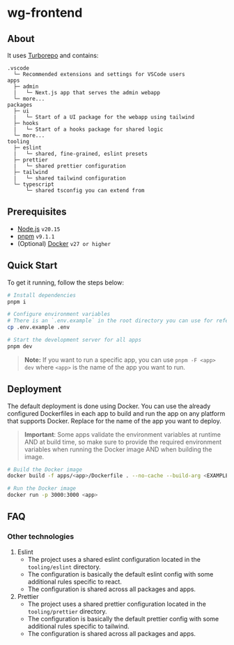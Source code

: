 # wg-frontend

## About

It uses [Turborepo](https://turborepo.org) and contains:

```text
.vscode
  └─ Recommended extensions and settings for VSCode users
apps
  ├─ admin
  |   └─ Next.js app that serves the admin webapp
  └─ more...
packages
  ├─ ui
  |   └─ Start of a UI package for the webapp using tailwind
  ├─ hooks
  |   └─ Start of a hooks package for shared logic
  └─ more...
tooling
  ├─ eslint
  |   └─ shared, fine-grained, eslint presets
  ├─ prettier
  |   └─ shared prettier configuration
  ├─ tailwind
  |   └─ shared tailwind configuration
  └─ typescript
      └─ shared tsconfig you can extend from
```

## Prerequisites

- [Node.js](https://nodejs.org/en/download/) `v20.15`
- [pnpm](https://pnpm.io/installation) `v9.1.1`
- (Optional) [Docker](https://docs.docker.com/get-docker/) `v27 or higher`

## Quick Start

To get it running, follow the steps below:

```bash
# Install dependencies
pnpm i

# Configure environment variables
# There is an `.env.example` in the root directory you can use for reference
cp .env.example .env

# Start the development server for all apps
pnpm dev
```

> **Note:** If you want to run a specific app, you can use `pnpm -F <app> dev` where `<app>` is the name of the app you want to run.

## Deployment

The default deployment is done using Docker. You can use the already configured Dockerfiles in each app to build and run the app on any platform that supports Docker. Replace <app> for the name of the app you want to deploy.

> **Important**: Some apps validate the environment variables at runtime AND at build time, so make sure to provide the required environment variables when running the Docker image AND when building the image.

```bash
# Build the Docker image
docker build -f apps/<app>/Dockerfile . --no-cache --build-arg <EXAMPLE_ENV_VAR1>=<VAR_VALUE1> --build-arg <EXAMPLE_ENV_VAR2>=<VAR_VALUE2> -t <app>

# Run the Docker image
docker run -p 3000:3000 <app>
```

## FAQ

### Other technologies

1. Eslint
   - The project uses a shared eslint configuration located in the `tooling/eslint` directory.
   - The configuration is basically the default eslint config with some additional rules specific to react.
   - The configuration is shared across all packages and apps.
2. Prettier
   - The project uses a shared prettier configuration located in the `tooling/prettier` directory.
   - The configuration is basically the default prettier config with some additional rules specific to tailwind.
   - The configuration is shared across all packages and apps.

